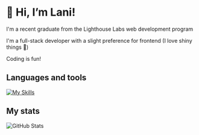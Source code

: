 # 🧃 Hi, I’m Lani!

I'm a recent graduate from the Lighthouse Labs web development program

I'm a full-stack developer with a slight preference for frontend (I love shiny things 🌟)

Coding is fun!

## Languages and tools

[![My Skills](https://skillicons.dev/icons?i=postgres,nodejs,express,js,html,css,react,bootstrap,materialui,ruby,rails)](https://skillicons.dev)

## My stats
![GitHub Stats](https://github-readme-stats.vercel.app/api/top-langs/?username=oatmilkies&theme=solarized-dark&show_icons=true&hide_border=true&layout=compact)
